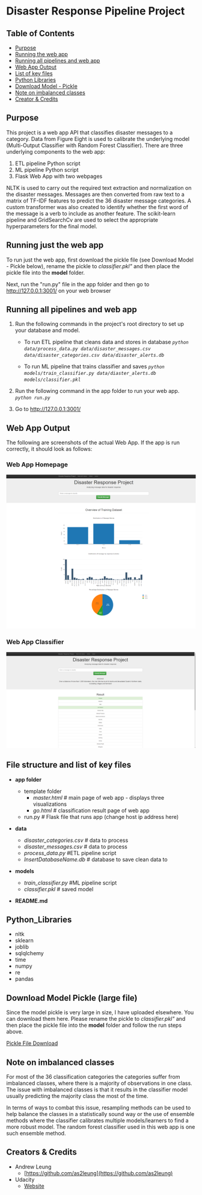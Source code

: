 # Disaster Response Pipeline Project


## Table of Contents
* [Purpose](#purpose)
* [Running the web app](#running)
* [Running all pipelines and web app](#full)
* [Web App Output](#output)
* [List of key files](#list_of_key_files)
* [Python Libraries](#python_libraries)
* [Download Model - Pickle](#pickle)
* [Note on imbalanced classes](#note)
* [Creator & Credits](#creators)



## Purpose

This project is a web app API that classifies disaster messages to a category. Data from Figure Eight is used to calibrate the underlying model (Multi-Output Classifier with Random Forest Classifier).
There are three underlying components to the web app:

1.	ETL pipeline Python script
2.	ML pipeline Python script
3.	Flask Web App with two webpages

NLTK is used to carry out the required text extraction and normalization on the disaster messages. Messages are then converted from raw text to a matrix of TF-IDF features to predict the 36 disaster message categories. A custom transformer was also created to identify whether the first word of the message is a verb to include as another feature.
The scikit-learn pipeline and GridSearchCv are used to select the appropriate hyperparameters for the final model.



## Running just the web app <a name="running"></a>

To run just the web app, first download the pickle file (see Download Model - Pickle below), rename the pickle to *classifier.pkl"* and then place the pickle file into the **model** folder.

Next, run the "run.py" file in the app folder and then go to http://127.0.0.1:3001/ on your web browser



## Running all pipelines and web app <a name="full"></a>

1. Run the following commands in the project's root directory to set up your database and model.

    - To run ETL pipeline that cleans data and stores in database
        *`python data/process_data.py data/disaster_messages.csv data/disaster_categories.csv data/disaster_alerts.db`*

    - To run ML pipeline that trains classifier and saves
        *`python models/train_classifier.py data/diaster_alerts.db models/classifier.pkl`*

2. Run the following command in the app folder to run your web app.
    *`python run.py`*

3. Go to http://127.0.0.1:3001/

## Web App Output <a name="output"></a>

The following are screenshots of the actual Web App. If the app is run correctly, it should look as follows:

### Web App Homepage

![Homepage](https://github.com/as2leung/disaster_alerts_classifier_web_app_project/blob/main/screenshots/00_homepage.PNG)

### Web App Classifier
![User Input Page](https://github.com/as2leung/disaster_alerts_classifier_web_app_project/blob/main/screenshots/01_categorize_user_input.PNG)

## File structure and list of key files <a name="list_of_key_files"></a>

* **app folder**
	* template folder
		* *master.html*  # main page of web app - displays three visualizations
		* *go.html*  # classification result page of web app
	* run.py  # Flask file that runs app (change host ip address here)

* **data**
	* *disaster_categories.csv*  # data to process 
	* *disaster_messages.csv*  # data to process
	* *process_data.py*		   #ETL pipeline script		
	* *InsertDatabaseName.db*   # database to save clean data to

* **models**
	* *train_classifier.py* #ML pipeline script
	* *classifier.pkl*  # saved model 

* **README.md**



## Python_Libraries

* nltk
* sklearn
* joblib
* sqlqlchemy
* time
* numpy
* re
* pandas

## Download Model Pickle (large file) <a name="pickle"></a>

Since the model pickle is very large in size, I have uploaded elsewhere. You can download them here. Please rename the pickle to *classifier.pkl"* and then place the pickle file into the **model** folder and follow the run steps above.

[Pickle File Download](https://drive.google.com/drive/folders/1Z7OuyjNlF5WFYrFphaP18d-TeQEb6uPX?usp=sharing)


## Note on imbalanced classes <a name="note"></a>

For most of the 36 classification categories the categories suffer from imbalanced classes, where there is a majority of observations in one class. The issue with imbalanced classes is that it results in the classifier model usually predicting the majority class the most of the time.

In terms of ways to combat this issue, resampling methods can be used to help balance the classes in a statistically sound way or the use of ensemble methods where the classifier calibrates multiple models/learners to find a more robust model. The random forest classifier used in this web app is one such ensemble method.

## Creators & Credits <a name="creators"></a>

* Andrew Leung
    - [https://github.com/as2leung](https://github.com/as2leung)
* Udacity
	 - [Website](https://www.udacity.com/)

